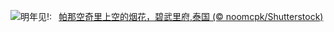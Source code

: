 ![](https://www.bing.com/th?id=OHR.ThailandNewYears_ZH-CN2058192262_UHD.jpg&w=1000)明年见!:&nbsp;&ensp;[帕那空奇里上空的烟花，碧武里府,泰国 (© noomcpk/Shutterstock)](https://www.bing.com/th?id=OHR.ThailandNewYears_ZH-CN2058192262_UHD.jpg)
<br><br/>
